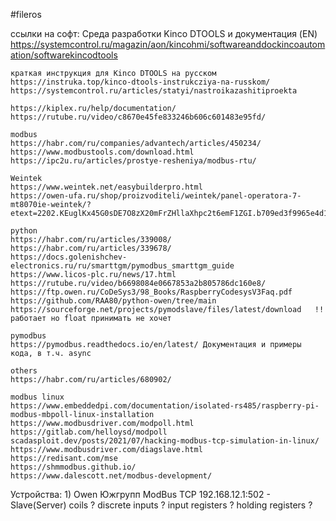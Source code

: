 #fileros


ссылки на софт:
    Среда разработки Kinco DTOOLS и документация (EN)
    https://systemcontrol.ru/magazin/aon/kincohmi/softwareanddockincoautomation/softwarekincodtools

    краткая инструкция для Kinco DTOOLS на русском
    https://instruka.top/kinco-dtools-instrukcziya-na-russkom/
    https://systemcontrol.ru/articles/statyi/nastroikazashitiproekta

    https://kiplex.ru/help/documentation/
    https://rutube.ru/video/c8670e45fe833246b606c601483e95fd/

    modbus
    https://habr.com/ru/companies/advantech/articles/450234/
    https://www.modbustools.com/download.html
    https://ipc2u.ru/articles/prostye-resheniya/modbus-rtu/

    Weintek
    https://www.weintek.net/easybuilderpro.html
    https://owen-ufa.ru/shop/proizvoditeli/weintek/panel-operatora-7-mt8070ie-weintek/?etext=2202.KEuglKx45G0sDE7O8zX20mFrZHllaXhpc2t6emF1ZGI.b709ed3f9965e4d1c66fb8b7bfce73c7295501be&yclid=6394251974377996287

    python
    https://habr.com/ru/articles/339008/
    https://habr.com/ru/articles/339678/
    https://docs.golenishchev-electronics.ru/ru/smarttgm/pymodbus_smarttgm_guide
    https://www.licos-plc.ru/news/17.html
    https://rutube.ru/video/b6698084e0667853a2b805786dc160e8/
    https://ftp.owen.ru/CoDeSys3/98_Books/RaspberryCodesysV3Faq.pdf
    https://github.com/RAA80/python-owen/tree/main
    https://sourceforge.net/projects/pymodslave/files/latest/download   !! работает но float принимать не хочет

    pymodbus
    https://pymodbus.readthedocs.io/en/latest/ Документация и примеры кода, в т.ч. async

    others
    https://habr.com/ru/articles/680902/

    modbus linux
    https://www.embeddedpi.com/documentation/isolated-rs485/raspberry-pi-modbus-mbpoll-linux-installation
    https://www.modbusdriver.com/modpoll.html
    https://gitlab.com/helloysd/modpoll
    scadasploit.dev/posts/2021/07/hacking-modbus-tcp-simulation-in-linux/
    https://www.modbusdriver.com/diagslave.html
    https://redisant.com/mse
    https://shmmodbus.github.io/
    https://www.dalescott.net/modbus-development/

Устройства:
    1) Owen Южгрупп
    ModBus TCP 192.168.12.1:502 - Slave(Server)
    coils ?
    discrete inputs ?
    input registers ?
    holding registers ?


